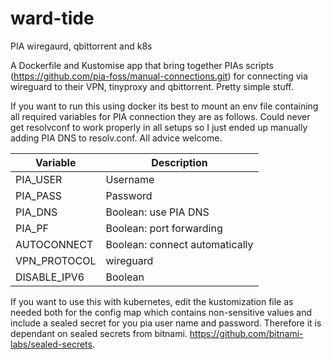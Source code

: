 # ward-tide
PIA wiregaurd, qbittorrent and k8s

A Dockerfile and Kustomise app that bring together PIAs scripts 
(https://github.com/pia-foss/manual-connections.git)
for connecting via wireguard to their VPN, tinyproxy and qbittorrent. Pretty simple stuff.

If you want to run this using docker its best to mount an env file containing all required
variables for PIA connection they are as follows. Could never get resolvconf to work properly in all setups
so I just ended up manually adding PIA DNS to resolv.conf. All advice welcome.

| Variable     |   Description  |
| ------------ | -------------- |
| PIA_USER     | Username |
| PIA_PASS     | Password |
| PIA_DNS      | Boolean: use PIA DNS |
| PIA_PF       | Boolean: port forwarding  
| AUTOCONNECT  | Boolean: connect automatically |
| VPN_PROTOCOL | wireguard |
| DISABLE_IPV6 | Boolean |

If you want to use this with kubernetes, edit the kustomization file as needed both for the config
map which contains non-sensitive values and include a sealed secret for you pia user name and password.
Therefore it is dependant on sealed secrets from bitnami. https://github.com/bitnami-labs/sealed-secrets.

